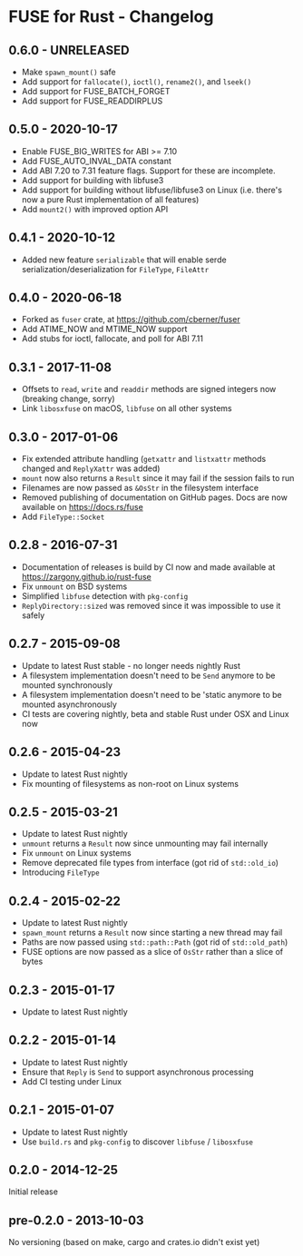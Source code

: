 # FUSE for Rust - Changelog

## 0.6.0 - UNRELEASED
* Make `spawn_mount()` safe
* Add support for `fallocate()`, `ioctl()`, `rename2()`, and `lseek()`
* Add support for FUSE_BATCH_FORGET
* Add support for FUSE_READDIRPLUS

## 0.5.0 - 2020-10-17

* Enable FUSE_BIG_WRITES for ABI >= 7.10
* Add FUSE_AUTO_INVAL_DATA constant
* Add ABI 7.20 to 7.31 feature flags. Support for these are incomplete.
* Add support for building with libfuse3
* Add support for building without libfuse/libfuse3 on Linux (i.e. there's now a pure Rust implementation of all features)
* Add `mount2()` with improved option API

## 0.4.1 - 2020-10-12

* Added new feature `serializable` that will enable serde serialization/deserialization for `FileType`, `FileAttr`

## 0.4.0 - 2020-06-18

* Forked as `fuser` crate, at https://github.com/cberner/fuser
* Add ATIME_NOW and MTIME_NOW support
* Add stubs for ioctl, fallocate, and poll for ABI 7.11

## 0.3.1 - 2017-11-08

* Offsets to `read`, `write` and `readdir` methods are signed integers now (breaking change, sorry)
* Link `libosxfuse` on macOS, `libfuse` on all other systems

## 0.3.0 - 2017-01-06

* Fix extended attribute handling (`getxattr` and `listxattr` methods changed and `ReplyXattr` was added)
* `mount` now also returns a `Result` since it may fail if the session fails to run
* Filenames are now passed as `&OsStr` in the filesystem interface
* Removed publishing of documentation on GitHub pages. Docs are now available on https://docs.rs/fuse
* Add `FileType::Socket`

## 0.2.8 - 2016-07-31

* Documentation of releases is build by CI now and made available at https://zargony.github.io/rust-fuse
* Fix `unmount` on BSD systems
* Simplified `libfuse` detection with `pkg-config`
* `ReplyDirectory::sized` was removed since it was impossible to use it safely

## 0.2.7 - 2015-09-08

* Update to latest Rust stable - no longer needs nightly Rust
* A filesystem implementation doesn't need to be `Send` anymore to be mounted synchronously
* A filesystem implementation doesn't need to be 'static anymore to be mounted asynchronously
* CI tests are covering nightly, beta and stable Rust under OSX and Linux now

## 0.2.6 - 2015-04-23

* Update to latest Rust nightly
* Fix mounting of filesystems as non-root on Linux systems

## 0.2.5 - 2015-03-21

* Update to latest Rust nightly
* `unmount` returns a `Result` now since unmounting may fail internally
* Fix `unmount` on Linux systems
* Remove deprecated file types from interface (got rid of `std::old_io`)
* Introducing `FileType`

## 0.2.4 - 2015-02-22

* Update to latest Rust nightly
* `spawn_mount` returns a `Result` now since starting a new thread may fail
* Paths are now passed using `std::path::Path` (got rid of `std::old_path`)
* FUSE options are now passed as a slice of `OsStr` rather than a slice of bytes

## 0.2.3 - 2015-01-17

* Update to latest Rust nightly

## 0.2.2 - 2015-01-14

* Update to latest Rust nightly
* Ensure that `Reply` is `Send` to support asynchronous processing
* Add CI testing under Linux

## 0.2.1 - 2015-01-07

* Update to latest Rust nightly
* Use `build.rs` and `pkg-config` to discover `libfuse` / `libosxfuse`

## 0.2.0 - 2014-12-25

Initial release

## pre-0.2.0 - 2013-10-03

No versioning (based on make, cargo and crates.io didn't exist yet)
